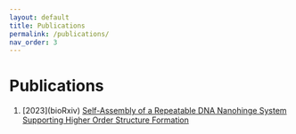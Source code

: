 ```yaml
---
layout: default
title: Publications
permalink: /publications/
nav_order: 3
---
```


# Publications

<ol>
    <li>[2023](bioRxiv) <a href = "https://www.biorxiv.org/content/10.1101/2023.05.26.542516v2">Self-Assembly of a Repeatable DNA Nanohinge System Supporting Higher Order Structure Formation</a></li>
</ol>